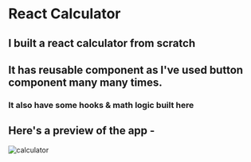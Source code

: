 # React Calculator
## I built a react calculator from scratch
## It has reusable component as I've used button component many many times.
### It also have some hooks & math logic built here
## Here's a preview of the app -

![calculator](https://user-images.githubusercontent.com/86738490/154492292-044e5f6b-5595-4fcd-a436-080c3bf97953.png)
